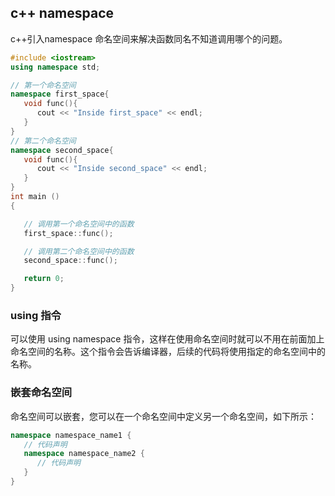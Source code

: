 ## c++ namespace
c++引入namespace 命名空间来解决函数同名不知道调用哪个的问题。

``` c++
#include <iostream>
using namespace std;

// 第一个命名空间
namespace first_space{
   void func(){
      cout << "Inside first_space" << endl;
   }
}
// 第二个命名空间
namespace second_space{
   void func(){
      cout << "Inside second_space" << endl;
   }
}
int main ()
{

   // 调用第一个命名空间中的函数
   first_space::func();

   // 调用第二个命名空间中的函数
   second_space::func();

   return 0;
}
```

### using 指令
可以使用 using namespace 指令，这样在使用命名空间时就可以不用在前面加上命名空间的名称。这个指令会告诉编译器，后续的代码将使用指定的命名空间中的名称。

### 嵌套命名空间

命名空间可以嵌套，您可以在一个命名空间中定义另一个命名空间，如下所示：

``` c++
namespace namespace_name1 {
   // 代码声明
   namespace namespace_name2 {
      // 代码声明
   }
}
```
